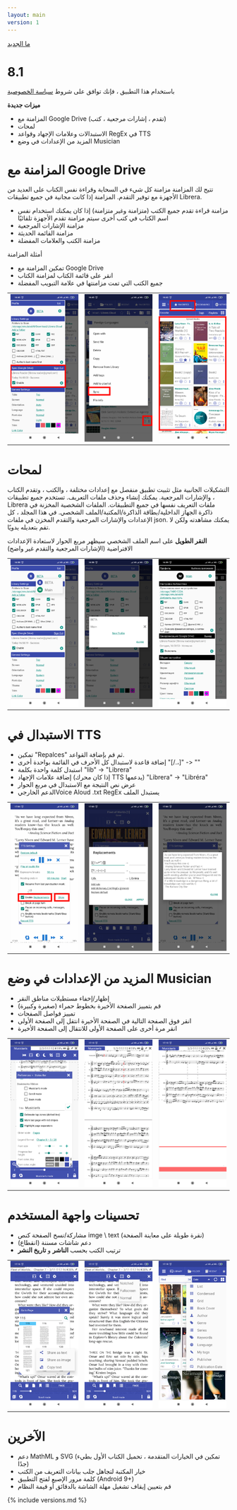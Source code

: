 ```yaml
---
layout: main
version: 1
---
```

[ما الجديد](/wiki/what-is-new/ar)

# 8.1

باستخدام هذا التطبيق ، فإنك توافق على شروط [سياسة الخصوصية](/wiki/PrivacyPolicy/ar)

**ميزات جديدة**

* المزامنة مع Google Drive (تقدم ، إشارات مرجعية ، كتب)
* لمحات
* الاستبدالات وعلامات الإجهاد وقواعد RegEx في TTS
* المزيد من الإعدادات في وضع Musician


# المزامنة مع Google Drive

تتيح لك المزامنة مزامنة كل شيء في السحابة وقراءة نفس الكتاب على العديد من الأجهزة
مع توفير التقدم. المزامنة إذا كانت مجانية في جميع تطبيقات Librera.

* مزامنة قراءة تقدم جميع الكتب (متزامنة وغير متزامنة) إذا كان يمكنك استخدام نفس اسم الكتاب في كتب أخرى
سيتم مزامنة تقدم الأجهزة تلقائيًا
* مزامنة الإشارات المرجعية
* مزامنة القائمة الحديثة
* مزامنة الكتب والعلامات المفضلة

أمثلة المزامنة

* تمكين المزامنة مع Google Drive
* انقر على قائمة الكتاب لمزامنة الكتاب
* جميع الكتب التي تمت مزامنتها في علامة التبويب المفضلة

||||
|-|-|-|
|![](1.png)|![](3.png)|![](2.png)|
 
 
# لمحات

التشكيلات الجانبية مثل تثبيت تطبيق منفصل مع إعدادات مختلفة ، والكتب ، وتقدم الكتاب ، والإشارات المرجعية.
يمكنك إنشاء وحذف ملفات التعريف. تستخدم جميع تطبيقات Librera ملفات التعريف نفسها في جميع التطبيقات.
الملفات الشخصية المخزنة في ذاكرة الجهاز الداخلية/بطاقة الذاكرة/المكتبة/الملف الشخصي.
في هذا المجلد ، كل الإعدادات والإشارات المرجعية والتقدم المخزن في ملفات json.
يمكنك مشاهدته ولكن لا تقم بتعديله يدويًا.

**النقر الطويل** على اسم الملف الشخصي سيظهر مربع الحوار لاستعادة الإعدادات الافتراضية (الإشارات المرجعية والتقدم غير واضح)

||||
|-|-|-|
|![](4.png)|![](5.png)|![](6.png)|

# الاستبدال في TTS

* تمكين &quot;Repalces&quot; ثم قم بإضافة القواعد.
* إضافة قاعدة لاستبدال كل الأحرف في القائمة بواحدة أخرى &quot;[/.،]&quot; -&gt; &quot;&quot;
* استبدل كلمة واحدة بكلمة &quot;lib&quot; -&gt; &quot;Librera&quot;
* إضافة علامات الإجهاد (إذا كان محرك TTS يدعمها) &quot;Librera&quot; -&gt; &quot;Libréra&quot;
* عرض نص النتيجة مع الاستبدال في مربع الحوار
* الدعم الخارجيVoice Aloud .txt RegEx يستبدل الملف

||||
|-|-|-|
|![](7.png)|![](8.png)|![](9.png)|


# المزيد من الإعدادات في وضع Musician

* إظهار/إخفاء مستطيلات مناطق النقر
* قم بتمييز الصفحة الأخيرة بخطوط حمراء (صغيرة وكبيرة)
* تمييز فواصل الصفحات
* انقر فوق الصفحة التالية في الصفحة الأخيرة انتقل إلى الصفحة الأولى
* انقر مرة أخرى على الصفحة الأولى للانتقال إلى الصفحة الأخيرة

||||
|-|-|-|
|![](10.png)|![](11.png)|![](12.png)|

# تحسينات واجهة المستخدم

* مشاركة/نسخ الصفحة كنص imge \ text (نقرة طويلة على معاينة الصفحة)
* دعم شاشات مسننة (انقطاع)
* ترتيب الكتب بحسب **الناشر** و **تاريخ النشر**

||||
|-|-|-|
|![](13.png)|![](14.png)|![](15.png)|


# الآخرين

* دعم MathML و SVG (تمكين في الخيارات المتقدمة ، تحميل الكتاب الأول بطيء جدًا)
* خيار المكتبة لتجاهل جلب بيانات التعريف من الكتب
* كلمة مرور الإصبع لفتح التطبيق (Android 9+)
* قم بتعيين إيقاف تشغيل مهلة الشاشة بالدقائق أو قيمة النظام


{% include versions.md %}
 
